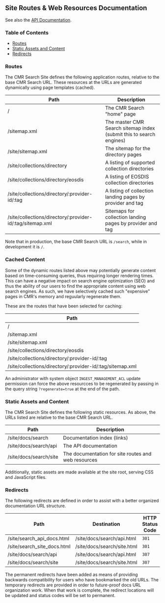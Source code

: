 ## Site Routes &amp; Web Resources Documentation

See also the [API Documentation](api.html).

### Table of Contents

  * [Routes](#routes)
  * [Static Assets and Content](#static-assets-and-content)
  * [Redirects](#redirects)

### <a name="routes"></a> Routes

The CMR Search Site defines the following application routes, relative to the base CMR Search URL. These resources at the URLs are generated dynamically using page templates (cached).

| Path                                                      | Description                                                         |
| --------------------------------------------------------- | ------------------------------------------------------------------- |
| /                                                         | The CMR Search "home" page                                          |
| /sitemap.xml                                              | The master CMR Search sitemap index (submit this to search engines) |
| /site/sitemap.xml                                         | The sitemap for the directory pages                                 |
| /site/collections/directory                               | A listing of supported collection directories                       |
| /site/collections/directory/eosdis                        | A listing of EOSDIS collection directories                          |
| /site/collections/directory/:provider-id/:tag             | A listing of collection landing pages by provider and tag           |
| /site/collections/directory/:provider-id/:tag/sitemap.xml | Sitemaps for collection landing pages by provider and tag           |

Note that in production, the base CMR Search URL is `/search`, while in development it is `/`.

### <a name="routes"></a> Cached Content

Some of the dynamic routes listed above may potentially generate content based on time-consuming queries, thus requiring longer rendering times. This can have a negative impact on search engine optimization (SEO) and thus the ability of our users to find the appropriate content using web search engines. As such, we have selectively cached such "expensive" pages in CMR's memory and reguularly regenerate them.

These are the routes that have been selected for caching:

| Path                                                      |
| --------------------------------------------------------- |
| /                                                         |
| /sitemap.xml                                              |
| /site/sitemap.xml                                         |
| /site/collections/directory/eosdis                        |
| /site/collections/directory/:provider-id/:tag             |
| /site/collections/directory/:provider-id/:tag/sitemap.xml |

An administrator with system object `INGEST_MANAGEMENT_ACL` update permission can force the above resourcces to be regenerated by passing in the query string `?regenerate=true` at the end of the path.

### <a name="static-assets-and-content"></a> Static Assets and Content

The CMR Search Site defines the following static resources. As above, the URLs listed are relative to the base CMR Search URL.

| Path                   | Description                                         |
| ---------------------- | --------------------------------------------------- |
| /site/docs/search      | Documentation index (links)                         |
| /site/docs/search/api  | The API documentation                               |
| /site/docs/search/site | The documentation for site routes and web resources |

Additionally, static assets are made available at the site root, serving CSS and JavaScript files.

### <a name="redirects"></a> Redirects

The following redirects are defined in order to assist with a better organized documentation URL structure.

| Path                        | Destination                 | HTTP Status Code |
| --------------------------- | --------------------------- |------------------|
| /site/search_api_docs.html  | /site/docs/search/api.html  | `301`            |
| /site/search_site_docs.html | /site/docs/search/site.html | `301`            |
| /site/docs/search/api       | /site/docs/search/api.html  | `307`            |
| /site/docs/search/site      | /site/docs/search/site.html | `307`            |

The permanent redirects have been added as means of providing backwards compatibility for users who have bookmarked the old URLs. The temporary redirects are provided in order to future-proof docs URL organization work. When that work is complete, the redirect locations will be updated and status codes will be set to permanent.
